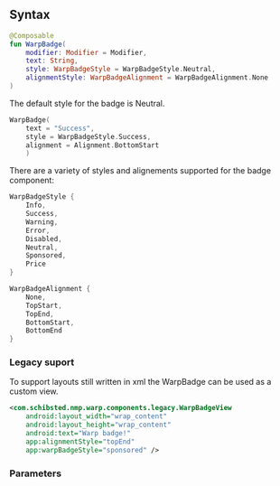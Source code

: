 
## Syntax

```kotlin example
@Composable
fun WarpBadge(
    modifier: Modifier = Modifier,
    text: String,
    style: WarpBadgeStyle = WarpBadgeStyle.Neutral,
    alignmentStyle: WarpBadgeAlignment = WarpBadgeAlignment.None
)
```

The default style for the badge is Neutral. 

```kotlin example
WarpBadge(
    text = "Success",
    style = WarpBadgeStyle.Success,
    alignment = Alignment.BottomStart
    )
```

There are a variety of styles and alignements supported for the badge component:

```kotlin example
WarpBadgeStyle {
    Info,
    Success,
    Warning,
    Error,
    Disabled,
    Neutral,
    Sponsored,
    Price
}

WarpBadgeAlignment {
    None,
    TopStart,
    TopEnd,
    BottomStart,
    BottomEnd
}
```


### Legacy suport
To support layouts still written in xml the WarpBadge can be used as a custom view.

```xml example
<com.schibsted.nmp.warp.components.legacy.WarpBadgeView
    android:layout_width="wrap_content"
    android:layout_height="wrap_content"
    android:text="Warp badge!"
    app:alignmentStyle="topEnd"
    app:warpBadgeStyle="sponsored" />
```

### Parameters

<api-table type=android component="Badge" />

